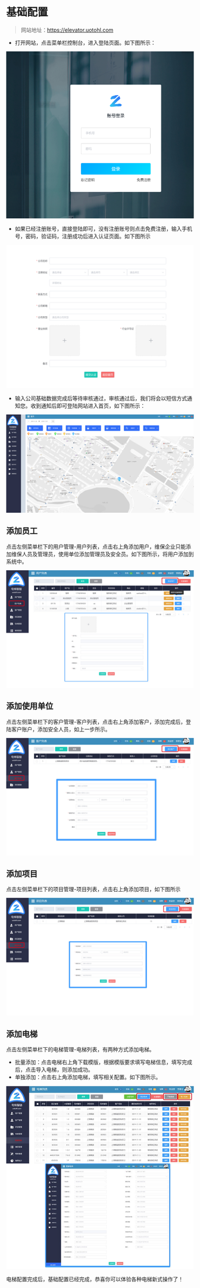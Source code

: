 # 基础配置

> 网站地址：https://elevator.uotohl.com

- 打开网站，点击菜单栏控制台，进入登陆页面。如下图所示：

![](../_media/net_login.png)

- 如果已经注册账号，直接登陆即可，没有注册账号则点击免费注册，输入手机号，密码，验证码，注册成功后进入认证页面。如下图所示

![](../_media/net_auth.png)

- 输入公司基础数据完成后等待审核通过，审核通过后，我们将会以短信方式通知您。收到通知后即可登陆网站进入首页，如下图所示：

![](../_media/net_home.png)

## 添加员工

点击左侧菜单栏下的用户管理-用户列表，点击右上角添加用户，维保企业只能添加维保人员及管理员，使用单位添加管理员及安全员。如下图所示，将用户添加到系统中。

![](../_media/net_user.jpg)

## 添加使用单位

点击左侧菜单栏下的客户管理-客户列表，点击右上角添加客户，添加完成后，登陆客户账户，添加安全人员，如上一步所示。

![](../_media/net_custom.jpg)

## 添加项目

点击左侧菜单栏下的项目管理-项目列表，点击右上角添加项目，如下图所示

![](../_media/net_project.jpg)

## 添加电梯

点击左侧菜单栏下的电梯管理-电梯列表，有两种方式添加电梯。

- 批量添加：点击电梯右上角下载模版，根据模版要求填写电梯信息，填写完成后，点击导入电梯，则添加成功。
- 单独添加：点击右上角添加电梯，填写相关配置。如下图所示。

![](../_media/net_elevator.jpg)

电梯配置完成后，基础配置已经完成，恭喜你可以体验各种电梯新式操作了！